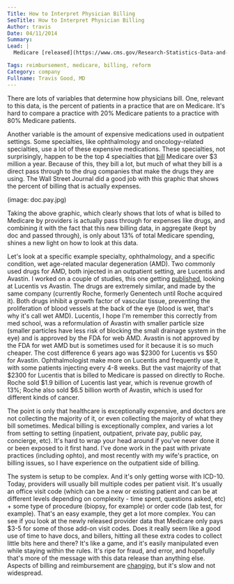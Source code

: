 ```yaml
---
Title: How to Interpret Physician Billing
SeoTitle: How to Interpret Physician Billing
Author: travis
Date: 04/11/2014
Summary: 
Lead: |
  Medicare [released](https://www.cms.gov/Research-Statistics-Data-and-Systems/Statistics-Trends-and-Reports/Medicare-Provider-Charge-Data/Physician-and-Other-Supplier.html) billing and payment data this week on individual providers. The data shows the number of billing codes each provider hit in 2012 and how much each provider collected from Medicare. The media is running with stories, and the press is not good for doctors. A small subset of doctors account for a large percentage of overall Medicare payments, but I think the overall impression the public is getting is that doctors bill Medicare a lot for their services. While there are definitely some bad apples, overall most doctors are not abusing the system.

Tags: reimbursement, medicare, billing, reform
Category: company
Fullname: Travis Good, MD
---
```

There are lots of variables that determine how physicians bill. One, relevant to this data, is the percent of patients in a practice that are on Medicare. It's hard to compare a practice with 20% Medicare patients to a practice with 80% Medicare patients.

Another variable is the amount of expensive medications used in outpatient settings. Some specialties, like ophthalmology and oncology-related specialties, use a lot of these expensive medications. These specialties, not surprisingly, happen to be the top 4 specialties that [bill](http://www.marketplace.org/topics/health-care/these-are-highest-paid-doctors-medicare) Medicare over $3 million a year. Because of this, they bill a lot, but much of what they bill is a direct pass through to the drug companies that make the drugs they are using. The Wall Street Journal did a good job with this graphic that shows the percent of billing that is actually expenses.

(image: doc.pay.jpg)

Taking the above graphic, which clearly shows that lots of what is billed to Medicare by providers is actually pass through for expenses like drugs, and combining it with the fact that this new billing data, in aggregate (kept by doc and passed through), is only about 13% of total Medicare spending, shines a new light on how to look at this data.

Let's look at a specific example specialty, ophthalmology, and a specific condition, wet age-related macular degeneration (AMD). Two commonly used drugs for AMD, both injected in an outpatient setting, are Lucentis and Avastin. I worked on a couple of studies, this one getting [published](http://www.ncbi.nlm.nih.gov/pubmed/20702430), looking at Lucentis vs Avastin. The drugs are extremely similar, and made by the same company (currently Roche, formerly Genentech until Roche acquired it). Both drugs inhibit a growth factor of vascular tissue, preventing the proliferation of blood vessels at the back of the eye (blood is wet, that's why it's call wet AMD). Lucentis, I hope I'm remember this correctly from med school, was a reformulation of Avastin with smaller particle size (smaller particles have less risk of blocking the small drainage system in the eye) and is approved by the FDA for web AMD. Avastin is not approved by the FDA for wet AMD but is sometimes used for it because it is so much cheaper. The cost difference 6 years ago was $2300 for Lucentis vs $50 for Avastin. Ophthalmologist make more on Lucentis and frequently use it, with some patients injecting every 4-8 weeks. But the vast majority of that $2300 for Lucentis that is billed to Medicare is passed on directly to Roche. Roche sold $1.9 billion of Lucentis last year, which is revenue growth of 13%; Roche also sold $6.5 billion worth of Avastin, which is used for different kinds of cancer.

The point is only that healthcare is exceptionally expensive, and doctors are not collecting the majority of it, or even collecting the majority of what they bill sometimes. Medical billing is exceptionally complex, and varies a lot from setting to setting (inpatient, outpatient, private pay, public pay, concierge, etc). It's hard to wrap your head around if you've never done it or been exposed to it first hand. I've done work in the past with private practices (including ophto), and most recently with my wife's practice, on billing issues, so I have experience on the outpatient side of billing.

The system is setup to be complex. And it's only getting worse with ICD-10. Today, providers will usually bill multiple codes per patient visit. It's usually an office visit code (which can be a new or existing patient and can be at different levels depending on complexity - time spent, questions asked, etc) + some type of procedure (biopsy, for example) or order code (lab test, for example). That's an easy example, they get a lot more complex. You can see if you look at the newly released provider data that Medicare only pays $3-5 for some of those add-on visit codes. Does it really seem like a good use of time to have docs, and billers, hitting all these extra codes to collect little bits here and there? It's like a game, and it's easily manipulated even while staying within the rules. It's ripe for fraud, and error, and hopefully that's more of the message with this data release than anything else. Aspects of billing and reimbursement are [changing](/blog/changing-reimbursement-means-new-opportunities/), but it's slow and not widespread.

